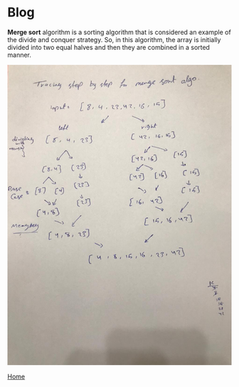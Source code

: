 # Blog

**Merge sort** algorithm is a sorting algorithm that is considered an example of the divide and conquer strategy. So, in this algorithm, the array is initially divided into two equal halves and then they are combined in a sorted manner.   

![](./mergeSortb.jpeg)

[Home](./README.md)